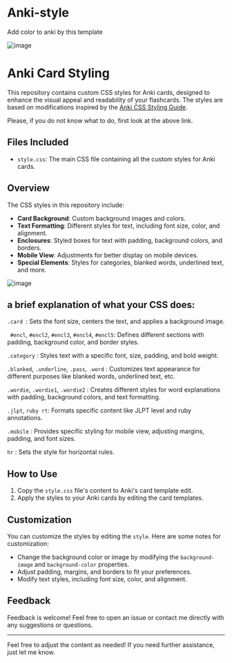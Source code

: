 # Anki-style
Add color to anki by this template 

![image](https://github.com/user-attachments/assets/71218927-add8-43bb-9edd-be1c6afd00db)

# Anki Card Styling

This repository contains custom CSS styles for Anki cards, designed to enhance the visual appeal and readability of your
flashcards. The styles are based on modifications inspired by the [Anki CSS Styling Guide](https://www.tumblr.com/heibaibufen/162592016144/anki-css-styling-creating-beautiful-cards?redirect_to=%2Fheibaibufen%2F162592016144%2Fanki-css-styling-creating-beautiful-cards&source=blog_view_login_wall).

Please, if you do not know what to do, first look at the above link. 

## Files Included

- `style.css`: The main CSS file containing all the custom styles for Anki cards.

## Overview

The CSS styles in this  repository include:
- **Card Background**:  Custom background images and colors.
- **Text Formatting**:  Different styles for text, including font size, color, and alignment.
- **Enclosures**:       Styled boxes for text with padding, background colors, and borders.
- **Mobile View**:      Adjustments for better display on mobile devices.
- **Special Elements**: Styles for categories, blanked words, underlined text, and more.

![image](https://github.com/user-attachments/assets/c7bcb82f-a132-42c5-a5ad-3030edf36fd4)

## a brief explanation of what your CSS does:

`.card `: Sets the font size, centers the text, and applies a background image.

` #encl`, `#encl2`, `#encl3`, `#encl4`, `#encl5`: Defines different sections with padding, background color, and border styles.

`.category` : Styles text with a specific font, size, padding, and bold weight.

`.blanked`, `.underline`, `.pass`, `.word` : Customizes text appearance for different purposes like blanked words, underlined text, etc.

`.wordie`, `.wordie1`, `.wordie2` : Creates different styles for word explanations with padding, background colors, and text formatting.

`.jlpt`, `ruby rt`: Formats specific content like JLPT level and ruby annotations.

`.mobile` : Provides specific styling for mobile view, adjusting margins, padding, and font sizes.

`hr` : Sets the style for horizontal rules.
## How to Use


1. Copy the `style.css` file's content to Anki's card template edit.
2. Apply the styles to your Anki cards by editing the card templates. 

## Customization

You can customize the styles by editing the `style`. Here are some notes for customization:
- Change the background color or image by modifying the `background-image` and `background-color` properties.
- Adjust padding, margins, and borders to fit your preferences.
- Modify text styles, including font size, color, and alignment.

## Feedback

Feedback is welcome! Feel free to open an issue or contact me directly with any suggestions or questions.

---

Feel free to adjust the content as needed! If you need further assistance, just let me know.
